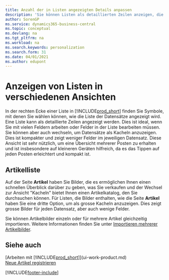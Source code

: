 ```yaml
---
title: Anzahl der in Listen angezeigten Details anpassen
description: 'Sie können Listen als detaillierten Zeilen anzeigen, die mehr Informationen geben, oder als Kacheln anzeigen, die einfach zu betrachten sind und Miniaturansichten enthalten können.'
author: SorenGP
ms.service: dynamics365-business-central
ms.topic: conceptual
ms.devlang: na
ms.tgt_pltfrm: na
ms.workload: na
ms.search.keywords: personalization
ms.search.form: 31
ms.date: 04/01/2021
ms.author: edupont
---
```

# <a name="displaying-lists-in-different-ways"></a>Anzeigen von Listen in verschiedenen Ansichten
In der rechten Ecke einer Liste in [!INCLUDE[prod_short](includes/prod_short.md)] finden Sie Symbole, mit denen Sie wählen können, wie die Liste der Datensätze angezeigt wird. Eine Liste kann als detaillierte Zeilen angezeigt werden. Dies ist ideal, wenn Sie mit vielen Feldern arbeiten oder Felder in der Liste bearbeiten müssen. Sie können aber auch wechseln, um Datensätze als Kacheln anzuzeigen. Dies ist kompakter und zeigt weniger Felder im jeweiligen Datensatz. Diese Ansicht ist sehr nützlich, um eine Übersicht mehrerer Posten zu erhalten und ist insbesondere auf kleineren Geräten hilfreich, da es das Tippen auf jeden Posten erleichtert und kompakt ist.

## <a name="item-list"></a>Artikelliste
Auf der Seite **Artikel** haben Sie Bilder, die es ermöglichen Ihnen einen schnellen Überblick darüber zu geben, was Sie verkaufen und der Wechsel zur Ansicht "Kacheln" bietet Ihnen einen Artikelkatalog, den Sie durchsuchen können. Für Listen, die Bilder enthalten, wie die Seite **Artikel** haben Sie eine dritte Option, um als grosse Kacheln anzuzeigen. Dies zeigt grosse Bilder für jeden Datensatz, aber auch wenige Felder.

Sie können Artikelbilder einzeln oder für mehrere Artikel gleichzeitig importieren. Weitere Informationen finden Sie unter [Importieren mehrerer Artikelbilder](inventory-how-import-item-pictures.md).  

## <a name="see-also"></a>Siehe auch
[Arbeiten mit [!INCLUDE[prod_short](includes/prod_short.md)]](ui-work-product.md)  
[Neue Artikel registrieren](inventory-how-register-new-items.md)  


[!INCLUDE[footer-include](includes/footer-banner.md)]
